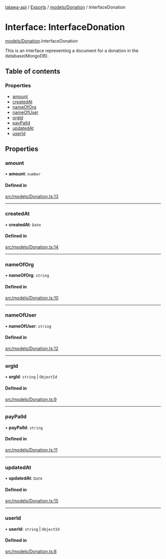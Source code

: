 [talawa-api](../README.md) / [Exports](../modules.md) / [models/Donation](../modules/models_Donation.md) / InterfaceDonation

# Interface: InterfaceDonation

[models/Donation](../modules/models_Donation.md).InterfaceDonation

This is an interface representing a document for a donation in the database(MongoDB).

## Table of contents

### Properties

- [amount](models_Donation.InterfaceDonation.md#amount)
- [createdAt](models_Donation.InterfaceDonation.md#createdat)
- [nameOfOrg](models_Donation.InterfaceDonation.md#nameoforg)
- [nameOfUser](models_Donation.InterfaceDonation.md#nameofuser)
- [orgId](models_Donation.InterfaceDonation.md#orgid)
- [payPalId](models_Donation.InterfaceDonation.md#paypalid)
- [updatedAt](models_Donation.InterfaceDonation.md#updatedat)
- [userId](models_Donation.InterfaceDonation.md#userid)

## Properties

### amount

• **amount**: `number`

#### Defined in

[src/models/Donation.ts:13](https://github.com/PalisadoesFoundation/talawa-api/blob/e5f7a9d/src/models/Donation.ts#L13)

___

### createdAt

• **createdAt**: `Date`

#### Defined in

[src/models/Donation.ts:14](https://github.com/PalisadoesFoundation/talawa-api/blob/e5f7a9d/src/models/Donation.ts#L14)

___

### nameOfOrg

• **nameOfOrg**: `string`

#### Defined in

[src/models/Donation.ts:10](https://github.com/PalisadoesFoundation/talawa-api/blob/e5f7a9d/src/models/Donation.ts#L10)

___

### nameOfUser

• **nameOfUser**: `string`

#### Defined in

[src/models/Donation.ts:12](https://github.com/PalisadoesFoundation/talawa-api/blob/e5f7a9d/src/models/Donation.ts#L12)

___

### orgId

• **orgId**: `string` \| `ObjectId`

#### Defined in

[src/models/Donation.ts:9](https://github.com/PalisadoesFoundation/talawa-api/blob/e5f7a9d/src/models/Donation.ts#L9)

___

### payPalId

• **payPalId**: `string`

#### Defined in

[src/models/Donation.ts:11](https://github.com/PalisadoesFoundation/talawa-api/blob/e5f7a9d/src/models/Donation.ts#L11)

___

### updatedAt

• **updatedAt**: `Date`

#### Defined in

[src/models/Donation.ts:15](https://github.com/PalisadoesFoundation/talawa-api/blob/e5f7a9d/src/models/Donation.ts#L15)

___

### userId

• **userId**: `string` \| `ObjectId`

#### Defined in

[src/models/Donation.ts:8](https://github.com/PalisadoesFoundation/talawa-api/blob/e5f7a9d/src/models/Donation.ts#L8)
